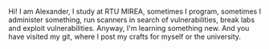 Hi! I am Alexander, I study at RTU MIREA, sometimes I program, sometimes I administer something, run scanners in search of vulnerabilities, break labs and exploit vulnerabilities. Anyway, I'm learning something new. And you have visited my git, where I post my crafts for myself or the university.
